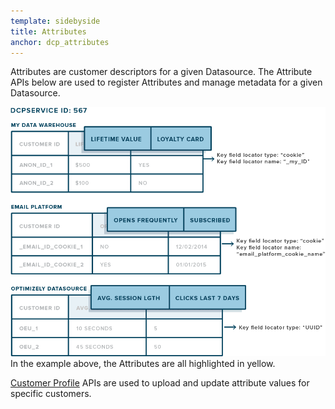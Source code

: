 ```yaml
---
template: sidebyside
title: Attributes
anchor: dcp_attributes
---
```


Attributes are customer descriptors for a given Datasource. The Attribute APIs below are used to register Attributes and manage metadata for a given Datasource.

<img src="/assets/img/dcp/Attributes.png">
In the example above, the Attributes are all highlighted in yellow.

[Customer Profile](/rest/customer_profiles/#customer_profiles) APIs are used to upload and update attribute values for specific customers.
